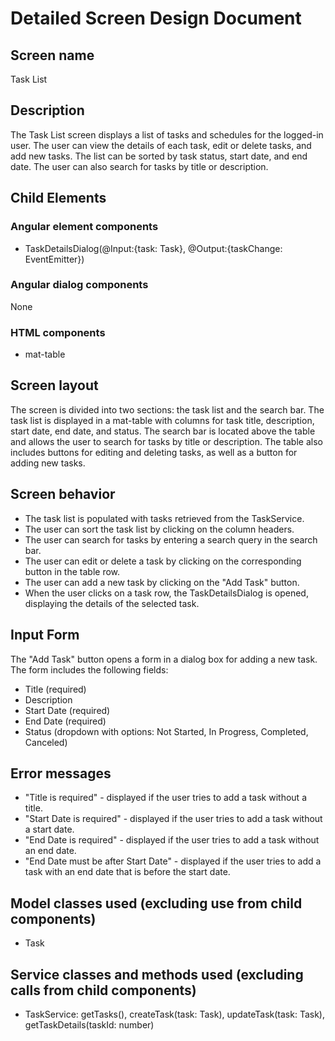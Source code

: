 # Detailed Screen Design Document
## Screen name
Task List
## Description
The Task List screen displays a list of tasks and schedules for the logged-in user. The user can view the details of each task, edit or delete tasks, and add new tasks. The list can be sorted by task status, start date, and end date. The user can also search for tasks by title or description.
## Child Elements
### Angular element components
- TaskDetailsDialog(@Input:{task: Task}, @Output:{taskChange: EventEmitter<Task>})
### Angular dialog components
None
### HTML components
- mat-table
## Screen layout
The screen is divided into two sections: the task list and the search bar. The task list is displayed in a mat-table with columns for task title, description, start date, end date, and status. The search bar is located above the table and allows the user to search for tasks by title or description. The table also includes buttons for editing and deleting tasks, as well as a button for adding new tasks.
## Screen behavior
- The task list is populated with tasks retrieved from the TaskService.
- The user can sort the task list by clicking on the column headers.
- The user can search for tasks by entering a search query in the search bar.
- The user can edit or delete a task by clicking on the corresponding button in the table row.
- The user can add a new task by clicking on the "Add Task" button.
- When the user clicks on a task row, the TaskDetailsDialog is opened, displaying the details of the selected task.
## Input Form
The "Add Task" button opens a form in a dialog box for adding a new task. The form includes the following fields:
- Title (required)
- Description
- Start Date (required)
- End Date (required)
- Status (dropdown with options: Not Started, In Progress, Completed, Canceled)
## Error messages
- "Title is required" - displayed if the user tries to add a task without a title.
- "Start Date is required" - displayed if the user tries to add a task without a start date.
- "End Date is required" - displayed if the user tries to add a task without an end date.
- "End Date must be after Start Date" - displayed if the user tries to add a task with an end date that is before the start date.
## Model classes used (excluding use from child components)
- Task
## Service classes and methods used (excluding calls from child components)
- TaskService: getTasks(), createTask(task: Task), updateTask(task: Task), getTaskDetails(taskId: number)